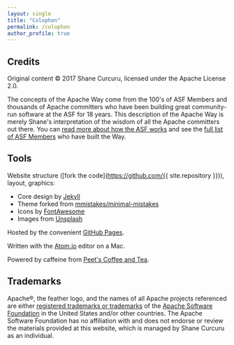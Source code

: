 ```yaml
---
layout: single
title: "Colophon"
permalink: /colophon
author_profile: true
---
```


## Credits

Original content &copy; 2017 Shane Curcuru, licensed under the Apache License 2.0.

The concepts of the Apache Way come from the 100's of ASF Members and thousands of Apache committers who have been building great community-run software at the ASF for 18 years.  This description of the Apache Way is merely Shane's interpretation of the wisdom of all the Apache committers out there.  You can [read more about how the ASF works](https://www.apache.org/foundation/how-it-works.html) and see the [full list of ASF Members](https://www.apache.org/foundation/members) who have built the Way.

## Tools

Website structure ([fork the code](https://github.com/{{ site.repository }})), layout, graphics:

- Core design by [Jekyll](https://jekyllrb.com/)
- Theme forked from [mmistakes/minimal-mistakes](https://github.com/mmistakes/minimal-mistakes)
- Icons by [FontAwesome](http://fontawesome.io/)
- Images from [Unsplash](https://unsplash.com/)

Hosted by the convenient [GitHub Pages](https://pages.github.com/).

Written with the [Atom.io](https://atom.io/) editor on a Mac.

Powered by caffeine from [Peet's Coffee and Tea](http://www.peets.com/).

## Trademarks

Apache®, the feather logo, and the names of all Apache projects referenced are either [registered trademarks or trademarks](https://www.apache.org/foundation/marks/) of the [Apache Software Foundation](http://www.apache.org/) in the United States and/or other countries.  The Apache Software Foundation has no affiliation with and does not endorse or review the materials provided at this website, which is managed by Shane Curcuru as an individual.